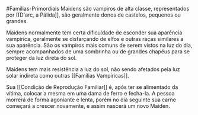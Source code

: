 #Famílias-Primordiais 
Maidens são vampiros de alta classe, representados por [[D'arc, a Pálida]], são geralmente donos de castelos, pequenos ou grandes. 

Maidens normalmente tem certa dificuldade de esconder sua aparência vampírica, geralmente se disfarçando de elfos e outras raças similares a sua aparência. São os vampiros mais comuns de serem vistos na luz do dia, sempre acompanhados de uma sombrinha ou de grandes chapéus para se proteger da luz direta do sol. 

Maidens tem mais resistência a luz do sol, não sendo afetados pela luz solar indireta como outras [[Famílias Vampíricas]].

Sua [[Condição de Reprodução Familiar]] é, após ter se alimentado da vítima, colocar a mesma em uma dama de ferro e fecha-la. A pessoa morrerá de forma agoniante e lenta, porém no dia seguinte sua carne começará a crescer novamente, e assim nascerá um novo Maiden.